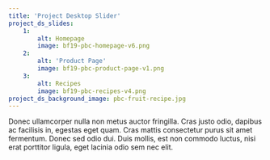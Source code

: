```yaml
---
title: 'Project Desktop Slider'
project_ds_slides:
    1:
        alt: Homepage
        image: bf19-pbc-homepage-v6.png
    2:
        alt: 'Product Page'
        image: bf19-pbc-product-page-v1.png
    3:
        alt: Recipes
        image: bf19-pbc-recipes-v4.png
project_ds_background_image: pbc-fruit-recipe.jpg
---
```


Donec ullamcorper nulla non metus auctor fringilla. Cras justo odio, dapibus ac facilisis in, egestas eget quam. Cras mattis consectetur purus sit amet fermentum. Donec sed odio dui. Duis mollis, est non commodo luctus, nisi erat porttitor ligula, eget lacinia odio sem nec elit.